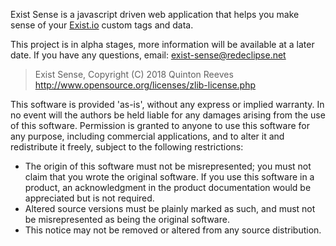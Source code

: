 Exist Sense is a javascript driven web application that helps you make sense of your [Exist.io](https://exist.io/) custom tags and data.

This project is in alpha stages, more information will be available at a later date. If you have any questions, email: exist-sense@redeclipse.net

> Exist Sense, Copyright (C) 2018 Quinton Reeves
> http://www.opensource.org/licenses/zlib-license.php

This software is provided 'as-is', without any express or implied warranty. In no event will the authors be held liable for any damages arising from the use of this software. Permission is granted to anyone to use this software for any purpose, including commercial applications, and to alter it and redistribute it freely, subject to the following restrictions:
* The origin of this software must not be misrepresented; you must not claim that you wrote the original software. If you use this software in a product, an acknowledgment in the product documentation would be appreciated but is not required.
* Altered source versions must be plainly marked as such, and must not be misrepresented as being the original software.
* This notice may not be removed or altered from any source distribution.
